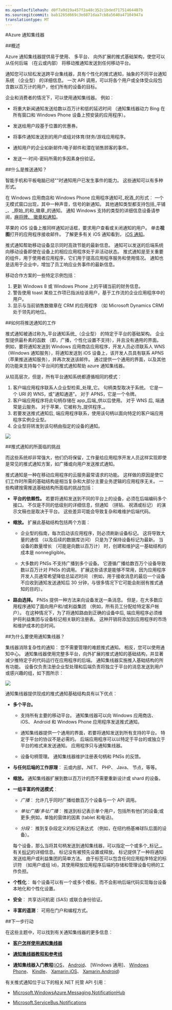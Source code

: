 ```yaml
---
ms.openlocfilehash: d0f7a9d19a457f2a48c352c1bded71751464407b
ms.sourcegitcommit: bab1265d669c3e6871daa7cb8a5640a47104947a
translationtype: MT
---
```

<properties
    pageTitle="Azure 通知集线器"
    description="了解如何在 Azure 中使用推式通知。 用 C# 使用.NET API 编写的代码样本。"
    authors="wesmc7777"
    manager="dwrede"
    editor=""
    services="notification-hubs"
    documentationCenter=""/>

<tags
    ms.service="notification-hubs"
    ms.workload="mobile"
    ms.tgt_pltfrm="multiple"
    ms.devlang="multiple"
    ms.topic="article"
    ms.date="06/16/2015"
    ms.author="wesmc"/>


#Azure 通知集线器

##概述

Azure 通知集线器提供易于使用、 多平台、 向外扩展的推式基础架构，使您可以从任何后端 （在云或内部） 将移动推通知发送到任何移动平台。

通知您可以轻松发送跨平台集线器，具有个性化的推式通知，抽象的不同平台通知系统 （企业型） 的详细信息。 一次 API 调用，可以将各个用户或全体受众段包含数以百万计的用户，他们所有的设备的目标。

企业和消费者的情况下，可以使用通知集线器。 例如︰

- 将重大新闻通知发送给数以百万计和低的延迟时间 （通知集线器动力 Bing 在所有窗口和 Windows Phone 设备上预安装的应用程序）。

- 发送给用户段基于位置的优惠券。

- 将事件通知发送到的用户或组对体育/财务/游戏应用程序。

- 通知用户的企业如新邮件/电子邮件和潜在销售顾客的事件。
- 发送一-时间-密码所需的多因素身份验证。



##什么是推送通知？

智能手机和平板电脑已经""时通知用户已发生事件的能力。 这些通知可以有多种形式。

在 Windows 应用商店和 Windows Phone 应用程序通知可_祝酒_的形式︰ 一个无模式窗口出现，其中一种声音，信号的新通知。 其他通知类型都支持包括_平铺_、_原始_的和_徽章_的通知。 通知 Windows 支持的类型的详细信息设备请参阅，[麻将牌、 徽章和通知](http://msdn.microsoft.com/library/windows/apps/hh779725.aspx)。

苹果的 iOS 设备上推同样通知对话框，要求用户查看或关闭通知的用户。 单击**视图**打开的应用程序接收邮件。 了解更多有关 iOS 通知看到， [iOS 通知](http://go.microsoft.com/fwlink/?LinkId=615245)。

推式通知帮助移动设备显示同时高效节能的最新信息。 通知可以发送的后端系统向移动设备即使在设备上的相应应用程序处于非活动状态。 推式通知是至关重要的组件，用于使用者应用程序，它们用于提高应用程序服务和使用情况。 通知也是适用于企业中，增加了员工响应业务事件的最新信息。

移动合作方案的一些特定示例包括︰

1.  更新 Windows 8 或 Windows Phone 上的平铺当前的财务信息。
2.  警告使用 toast 某些工作项已指派给该用户，基于工作流的企业应用程序中的用户。
3.  显示与当前销售数徽章在 CRM 的应用程序 （如 Microsoft Dynamics CRM) 处于领先的地位。

##如何将推送通知的工作

推式通知被通过称为_平台通知系统_（企业型） 的特定于平台的基础架构。 企业型提供最朴素的函数 （即，广播，个性化设置不支持），并且没有通用的界面。 例如，要将通知发送到 Windows 应用商店应用程序，开发人员必须联系人 WNS （Windows 通知服务），将通知发送到 iOS 设备上，该开发人员具有联系 APNS （苹果推送通知服务），并再次发送该邮件。 通过提供一个通用的界面，以及其他的功能来支持每个平台间的推式通知帮助 azure 通知集线器。

从较高层次，但是，所有平台通知系统都遵循相同的模式︰

1.  客户端应用程序联系人企业型检索_处理_它。 句柄类型取决于系统。 它是一个 URI 的 WNS，或"通知通道"。 对于 APNS，它是一个令牌。
2.  客户端应用程序将此句柄存储在 app_后端_供以后使用。 对于 WNS 后, 端通常是云服务。 对于苹果，它被称为_提供程序_。
3.  若要发送推式通知后, 端应用程序联系，使用该句柄以面向特定的客户端应用程序实例企业型。
4.  企业型将转发到该句柄由指定的设备的通知。

![][0]

##推式通知的所面临的挑战

而这些系统却非常强大，他们仍将保留，工作量给应用程序开发人员这样实现即使是常见的推式通知方案，如广播或向用户发送推式通知。

推式通知是一种在移动应用程序的云服务最常请求的功能。 这样做的原因是使它们工作时所需的基础结构是相当复杂和大部分主要业务逻辑的应用程序无关。 一些构建按需推送基础结构所面临的挑战包括︰

- **平台的依赖性。** 若要将通知发送到不同的平台上的设备，必须在后端编码多个接口。 不仅是不同的低级别的详细信息，但通知 （拼贴、 祝酒或标记） 的演示文稿也是取决于平台。 这些差异可能会导致复杂和难维护后端代码。

- **缩放。** 扩展此基础结构包括两个方面︰
    + 企业型的指南，每次启动该应用程序，则必须刷新设备标记。 这将导致大量的通信 （以及后续的数据库访问） 只是为了保持设备标记为最新。 当设备的数量增长 （可能是向数以百万计） 时，创建和维护这一基础结构的成本是 nonnegligible。

    + 大多数的 PNSs 不支持广播到多个设备。 它遵循广播给数百万个设备导致数以百万计对 PNSs 的调用。 扩展这些请求是能够不常用，因为应用程序开发人员通常希望降低总延迟时间 （例如，用于接收消息的最后一个设备不应收到通知发送通知后 30 分钟，与很多情况下它可能会削弱有推式通知的目的）。
- **路由选择。** PNSs 提供一种方法来向设备发送一条消息。 但是，在大多数应用程序通知了面向用户和/或利益集团 （例如，所有员工分配给特定客户帐户）。 在这种情况下，为了将通知路由到正确的设备中后, 端应用程序必须维护将利益集团与设备标记相关联的注册表。 这种开销将添加到应用程序的市场和维护成本的总时间。

##为什么要使用通知集线器？

集线器消除复杂性的通知︰ 您不需要管理的难题推式通知。 相反，您可以使用通知中心。 通知集线器使用完整多平台，向外扩展的推式通知的基础结构，并显著减少推特定于的代码运行在应用程序的后端。 通知集线器实施推入基础结构的所有功能。 设备仅负责注册企业型处理和后端负责将独立于平台的消息发送到用户或感兴趣的组，如下图所示︰

![][1]






通知集线器提供现成的推式通知基础结构具有以下优点︰

- **多个平台。**
    +  支持所有主要的移动平台。 通知集线器可以向 Windows 应用商店、 iOS、 Android 和 Windows Phone 应用程序发送推式通知。


    +  通知集线器提供一个通用的界面，若要将通知发送到所有支持的平台。 特定于平台的协议不是必需的。 后端应用程序可以以特定于平台的或独立于平台的格式来发送通知。 应用程序只与通知集线器。

    +  设备句柄管理。 通知集线器维护注册表句柄和 PNSs 的反馈。

- **与任何后端的工作原理**︰ 云或内部，.NET、 PHP、 Java、 节点，等等。

- **缩放。** 通知集线器扩展到数以百万计的而不需要重新设计或 shard 的设备。


- **一组丰富的传送模式**︰

    - *广播*︰ 允许几乎同时广播给数百万个设备与一个 API 调用。

    - *单址广播/多址广播*︰ 推送到标记表示单个用户，包括所有他们的设备;或更多;例如，单独的窗体的因素 (tablet 和电话)。

    - *分段*︰ 推到复杂段定义的标记表达式 （例如，在纽约杨基棒球队后面的设备）。

    每个设备，那么当将其句柄发送到通知集线器，可以指定一个或多个_标记_。 有关[标记](http://msdn.microsoft.com/library/azure/dn530749.aspx)的详细信息。 标记没有被预先设置或释放。 标记提供了一种将通知发送给用户或利益集团的简单方法。 由于标签可以包含任何应用程序特定的标识符 （如用户或组 Id)，其使用释放应用程序后端的存储和管理设备句柄的工作负担。

- **个性化**︰ 每个设备可以有一个或多个模板，而不会影响后端代码实现每台设备本地化和个性化设置。

- **安全**︰ 共享访问机密 (SAS) 或联合身份验证。

- **丰富的遥测**︰ 可用在门户和编程方式。





##下一步行动

在这些主题中，可以找到有关通知集线器的更多信息︰

+ **[客户怎样使用通知集线器]**

+ **[通知集线器教程和参考线]**

+ **通知集线器入门教程**([iOS]， [Android]、 [Windows 通用]、 [Windows Phone]、 [Kindle]、 [Xamarin.iOS]、 [Xamarin.Android])

有关推式通知位于以下的相关.NET 托管 API 引用︰

+ [Microsoft.WindowsAzure.Messaging.NotificationHub]
+ [Microsoft.ServiceBus.Notifications]


  [0]: ./media/notification-hubs-overview/registration-diagram.png
  [1]: ./media/notification-hubs-overview/notification-hub-diagram.png
  [客户怎样使用通知集线器]: http://azure.microsoft.com/services/notification-hubs
  [通知集线器教程和参考线]: http://azure.microsoft.com/documentation/services/notification-hubs
  [iOS]: http://azure.microsoft.com/documentation/articles/notification-hubs-ios-get-started
  [Android]: http://azure.microsoft.com/documentation/articles/notification-hubs-android-get-started
  [Windows 世界]: http://azure.microsoft.com/documentation/articles/notification-hubs-windows-store-dotnet-get-started
  [Windows Phone]: http://azure.microsoft.com/documentation/articles/notification-hubs-windows-phone-get-started
  [Kindle]: http://azure.microsoft.com/documentation/articles/notification-hubs-kindle-get-started
  [Xamarin.iOS]: http://azure.microsoft.com/documentation/articles/partner-xamarin-notification-hubs-ios-get-started
  [Xamarin.Android]: http://azure.microsoft.com/documentation/articles/partner-xamarin-notification-hubs-android-get-started
  [Microsoft.WindowsAzure.Messaging.NotificationHub]: http://msdn.microsoft.com/library/microsoft.windowsazure.messaging.notificationhub.aspx
  [Microsoft.ServiceBus.Notifications]: http://msdn.microsoft.com/library/microsoft.servicebus.notifications.aspx
